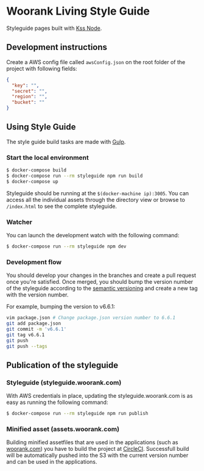 # Woorank Living Style Guide

Styleguide pages built with [Kss Node](https://github.com/kss-node/kss-node).

## Development instructions

Create a AWS config file called `awsConfig.json` on the root folder of the project with following fields:

```json
{
  "key": "",
  "secret": "",
  "region": "",
  "bucket": ""
}
```

## Using Style Guide

The style guide build tasks are made with [Gulp](https://github.com/gulpjs/gulp).

### Start the local environment

```bash
$ docker-compose build
$ docker-compose run --rm styleguide npm run build
$ docker-compose up
```

Styleguide should be running at the `$(docker-machine ip):3005`. You can access all the individual assets
through the directory view or browse to `/index.html` to see the complete styleguide.

### Watcher

You can launch the development watch with the following command:

```bash
$ docker-compose run --rm styleguide npm dev
```

### Development flow

You should develop your changes in the branches and create a pull request once you're satisfied.
Once merged, you should bump the version number of the styleguide according to the [semantic
versioning](http://semver.org/) and create a new tag with the version number.

For example, bumping the version to v6.6.1:

```bash
vim package.json # Change package.json version number to 6.6.1
git add package.json
git commit -m 'v6.6.1'
git tag v6.6.1
git push
git push --tags
```

## Publication of the styleguide

### Styleguide (styleguide.woorank.com)

With AWS credentials in place, updating the styleguide.woorank.com is as easy as running the
following command:

```bash
$ docker-compose run --rm styleguide npm run publish
```

### Minified asset (assets.woorank.com)

Building minified assetfiles that are used in the applications (such as [woorank.com](https://woorank.com)) you have
to build the project at [CircleCI](https://circleci.com/gh/Woorank/woorank-theme). Successfull build
will be automatically pushed into the S3 with the current version number and can be used in the
applications.
